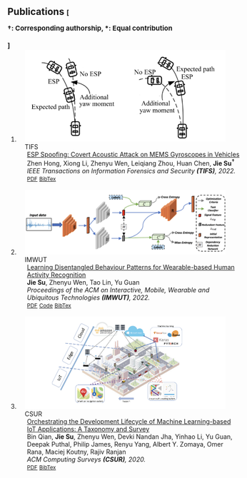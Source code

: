 <h2 id="publications" style="margin: 2px 0px -15px;">Publications <temp style="font-size:15px;">[</temp><p style="font-size:15px;">†: Corresponding authorship, *: Equal contribution</p><temp style="font-size:15px;">]</temp></h2>

<div class="publications">
<ol class="bibliography">
<!-- Publication -->
<li>
<div class="pub-row">

  <div class="col-sm-3 abbr" style="position: relative;padding-right: 15px;padding-left: 15px;">
    <img src="assets/img/3517253.png" class="teaser img-fluid z-depth-1">
    <abbr class="badge">TIFS</abbr>
  </div>
  <div class="col-sm-9" style="position: relative;width: 100%;padding-right: 15px;padding-left: 20px;">
    <div class="title"><a href="assets/paper/3517253.pdf">ESP Spoofing: Covert Acoustic Attack on MEMS Gyroscopes in Vehicles</a></div>
    <div class="author">Zhen Hong, Xiong Li, Zhenyu Wen, Leiqiang Zhou, Huan Chen, <strong>Jie Su<sup>†</sup></strong></div>
    <div class="periodical"><em>IEEE Transactions on Information Forensics and Security <strong>(TIFS)</strong>, 2022.</em></div>
    <div class="links">
      <a href="assets/paper/3517253.pdf" class="btn btn-sm z-depth-0" role="button" target="_blank" style="font-size:12px;">PDF</a>
      <a href="https://dblp.uni-trier.de/rec/journals/tifs/HongLWZCS22.html?view=bibtex" class="btn btn-sm z-depth-0" role="button" target="_blank" style="font-size:12px;">BibTex</a>
    </div>
  </div>
</div>
</li>
<br>
<!-- ####################################Start################################## &#42-->
<li>
<div class="pub-row">
<div class="col-sm-3 abbr" style="position: relative;padding-right: 15px;padding-left: 15px;">
<img src="assets/img/3517252.png" class="teaser img-fluid z-depth-1">
<abbr class="badge">IMWUT</abbr>
</div>

<div class="col-sm-9" style="position: relative;width: 100%;padding-right: 15px;padding-left: 20px;">
    <div class="title"><a href="assets/paper/3517252.pdf">Learning Disentangled Behaviour Patterns for Wearable-based Human Activity Recognition</a></div>
    <div class="author"><strong>Jie Su</strong>, Zhenyu Wen, Tao Lin, Yu Guan</div>
    <div class="periodical"><em>Proceedings of the ACM on Interactive, Mobile, Wearable and Ubiquitous Technologies <strong>(IMWUT)</strong>, 2022.</em></div>
    <div class="links">
      <a href="assets/paper/3517252.pdf" class="btn btn-sm z-depth-0" role="button" target="_blank" style="font-size:12px;">PDF</a>
      <a href="https://github.com/Jie-su/BPD" class="btn btn-sm z-depth-0" role="button" target="_blank" style="font-size:12px;">Code</a>
      <!-- <a href="https://class-il.mpi-inf.mpg.de/mnemonics/" class="btn btn-sm z-depth-0" role="button" target="_blank" style="font-size:12px;">Project Page</a> -->
      <a href="https://dblp.uni-trier.de/rec/journals/imwut/SuWLG22.html?view=bibtex" class="btn btn-sm z-depth-0" role="button" target="_blank" style="font-size:12px;">BibTex</a>
      <!-- <strong><i style="color:#e74d3c">Oral Presentation</i></strong> -->
    </div>
  </div>
</div>
</li>
<br>
<!-- #####################################End################################### &#42-->
<!-- ####################################Start################################## &#42-->
<li>
<div class="pub-row">
  <div class="col-sm-3 abbr" style="position: relative;padding-right: 15px;padding-left: 15px;">
    <img src="assets/img/3398020.png" class="teaser img-fluid z-depth-1">
    <abbr class="badge">CSUR</abbr>
  </div>

  <div class="col-sm-9" style="position: relative;width: 100%;padding-right: 15px;padding-left: 20px;">
    <div class="title"><a href="assets/paper/3398020.pdf">Orchestrating the Development Lifecycle of Machine Learning-based IoT Applications: A Taxonomy and Survey</a></div>
    <div class="author">Bin Qian, <strong>Jie Su</strong>, Zhenyu Wen, Devki Nandan Jha, Yinhao Li, Yu Guan, Deepak Puthal, Philip James, Renyu Yang, Albert Y. Zomaya, Omer Rana, Maciej Koutny, Rajiv Ranjan</div>
    <div class="periodical"><em>ACM Computing Surveys <strong>(CSUR)</strong>, 2020.</em></div>
    <div class="links">
      <a href="assets/paper/3398020.pdf" class="btn btn-sm z-depth-0" role="button" target="_blank" style="font-size:12px;">PDF</a>
      <a href="https://dblp.uni-trier.de/rec/journals/csur/QianSWJLGPJYZRW20.html?view=bibtex" class="btn btn-sm z-depth-0" role="button" target="_blank" style="font-size:12px;">BibTex</a>
      <!-- <strong><i style="color:#e74d3c">Oral Presentation</i></strong> -->
    </div>
  </div>
</div>
</li>
<br>
<!-- Publication -->
</ol>
</div>